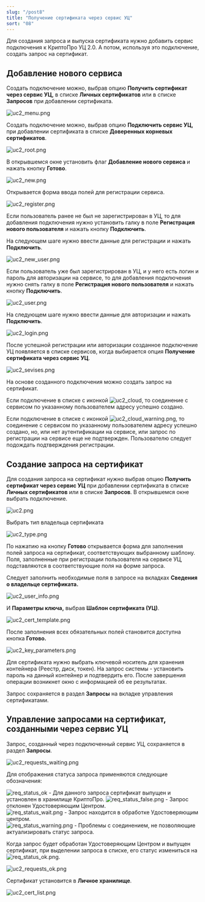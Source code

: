 ```yaml
---
slug: "/post8"
title: "Получение сертификата через сервис УЦ"
sort: "08"
---
```


Для создания запроса и выпуска сертификата нужно добавить сервис подключения к КриптоПро УЦ 2.0. А потом, используя это подключение, создать запрос на сертификат.

## Добавление нового сервиса

Создать подключение можно, выбрав опцию **Получить сертификат через сервис УЦ,** в списке **Личных сертификатов** или в списке **Запросов** при добавлении сертификата.

![uc2_menu.png](./images/uc2_menu.png "Добавление подключения в списке Личных сертификатов")

Создать подключение можно, выбрав опцию **Подключить сервис УЦ,** при добавлении сертификата в списке **Доверенных корневых сертификатов**.

![uc2_root.png](./images/uc2_root.png "Добавление подключения в списке Корневых сертификатов")

В открывшемся окне установить флаг **Добавление нового сервиса** и нажать кнопку **Готово**.

![uc2_new.png](./images/uc2_new.png "Добавление нового сервиса")

Открывается форма ввода полей для регистрации сервиса.

![uc2_register.png](./images/uc2_register.png "Форма ввода полей для создания сервиса")

Если пользователь ранее не был не зарегистрирован в УЦ, то для добавления подключения нужно установить галку в поле **Регистрация нового пользователя** и нажать кнопку **Подключить**.

На следующем шаге нужно ввести данные для регистрации и нажать **Подключить**.

![uc2_new_user.png](./images/uc2_new_user.png "Форма регистрации нового пользователя для подключения к УЦ")

Если пользователь уже был зарегистрирован в УЦ, и у него есть логин и пароль для авторизации на сервисе, то для добавления подключения нужно снять галку в поле **Регистрация нового пользователя** и нажать кнопку **Подключить**.

![uc2_user.png](./images/uc2_user.png "Форма подключения к УЦ без регистрации пользователя")

На следующем шаге нужно ввести данные для авторизации и нажать **Подключить**.

![uc2_login.png](./images/uc2_login.png "Авторизация на сервисе УЦс помощью логина и пароля")

После успешной регистрации или авторизации созданное подключение УЦ появляется в списке сервисов, когда выбирается опция **Получение сертификата через сервис УЦ**.

![uc2_sevises.png](./images/uc2_servises.png "Список подключенных сервисов")

На основе созданного подключения можно создать запрос на сертификат.

Если подключение в списке с иконкой ![uc2_cloud](./images/uc2_cloud.png), то соединение с сервисом по указанному пользователем адресу успешно создано.

Если подключение в списке с иконкой ![uc2_cloud_warning.png](./images/uc2_cloud_warning.png), то соединение с сервисом по указанному пользователем адресу успешно создано, но, или нет аутентификации на сервисе, или запрос по регистрации на сервисе еще не подтвержден. Пользователю следует подождать подтверждения регистрации.

## Создание запроса на сертификат

Для создания запроса на сертификат нужно выбрав опцию **Получить сертификат через сервис УЦ** при добавлении сертификата в списке **Личных сертификатов** или в списке **Запросов**. В открывшемся окне выбрать подключение.

![uc2.png](./images/uc2.png "Выбор подключения к сервису УЦ")

Выбрать тип владельца сертификата

![uc2_type.png](./images/uc2_type.png "Выбор типа владельца сертификата")

По нажатию на кнопку **Готово** открывается форма для заполнения полей запроса на сертификат, соответствующих выбранному шаблону. Поля, заполненные при регистрации пользователя на сервисе УЦ, подставляются в соответствующие поля на форме запроса.

Следует заполнить необходимые поля в запросе на вкладках **Сведения о владельце сертификата.**

![uc2_user_info.png](./images/uc2_user_info.png "Форма создания запроса на сертификат")

И **Параметры ключа,** выбрав **Шаблон сертификата (УЦ)**.

![uc2_cert_template.png](./images/uc2_cert_template.png "Выбор шаблона сертификата (УЦ)")

После заполнения всех обязательных полей становится доступна кнопка **Готово.**

![uc2_key_parameters.png](./images/uc2_key_parameters.png "Параметры ключа на форме созданя запроса")

Для сертификата нужно выбрать ключевой носитель для хранения контейнера (Реестр, диск, токен). На запрос системы - установить пароль на данный контейнер и подтвердить его. После завершения операции возникнет окно с информацией об ее результатах.

Запрос сохраняется в раздел **Запросы** на вкладке управления сертификатами.

## Управление запросами на сертификат, созданными через сервис УЦ 

Запрос, созданный через подключенный сервис УЦ, сохраняется в раздел **Запросы**.

![uc2_requests_waiting.png](./images/uc2_requests_waiting.png "Список запросов")

Для отображения статуса запроса применяются следующие обозначения:

 ![req_status_ok](./images/req_status_ok.png) - Для данного запроса сертификат выпущен и установлен в хранилище КриптоПро. 
 ![req_status_false.png](./images/req_status_false.png) - Запрос отклонен Удостоверяющим Центром.                                    
 ![req_status_wait.png](./images/req_status_wait.png) - Запрос находится в обработке Удостоверяющим центром.                       
 ![req_status_warning.png](./images/req_status_warning.png) - Проблемы с соединением, не позволяющие актуализировать статус запроса.     

Когда запрос будет обработан Удостоверяющим Центром и выпущен сертификат, при выделении запроса в списке, его статус измениться на ![req_status_ok.png](./images/req_status_ok.png).

![uc2_requests_ok.png](./images/uc2_requests_ok.png "Статус запроса, когда сертификат выпущен и установлен в хранилище")

Сертификат установится в **Личное хранилище**.

![uc2_cert_list.png](./images/uc2_cert_list.png "Список личных сертификатов")
